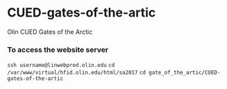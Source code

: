 # CUED-gates-of-the-artic
Olin CUED Gates of the Arctic

### To access the website server
`ssh username@linwebprod.olin.edu`
`cd /var/www/virtual/hfid.olin.edu/html/sa2017`
`cd gate_of_the_artic/CUED-gates-of-the-artic`
